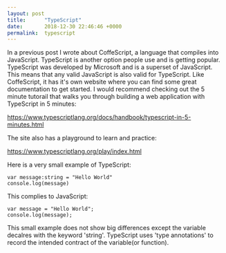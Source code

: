 ```yaml
---
layout: post
title:      "TypeScript"
date:       2018-12-30 22:46:46 +0000
permalink:  typescript
---
```



In a previous post I wrote about CoffeScript, a language that compiles into JavaScript. TypeScript is another option people use and is getting popular. TypeScript was developed by Microsoft and is a superset of JavaScript. This means that any valid JavaScript is also valid for TypeScript. Like CoffeScript, it has it's own website where you can find some great documentation to get started. I would recommend checking out the 5 minute tutorail that walks you through building a web application with TypeScript in 5 minutes:

https://www.typescriptlang.org/docs/handbook/typescript-in-5-minutes.html

The site also has a playground to learn and practice:

https://www.typescriptlang.org/play/index.html

Here is a very small example of TypeScript:

```
var message:string = "Hello World" 
console.log(message)
```

This complies to JavaScript:
```
var message = "Hello World";
console.log(message);
```

This small example does not show big differences except the variable decalres with the keyword 'string'. TypeScript uses 'type annotations' to record the intended contract of the variable(or function).
